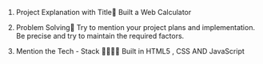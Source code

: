 1. Project Explanation with Title🚀
Built a Web Calculator

2. Problem Solving🤯
Try to mention your project plans and implementation.
Be precise and try to maintain the required factors.

3. Mention the Tech - Stack 👨‍💻👩‍💻
Built in HTML5 , CSS AND JavaScript
